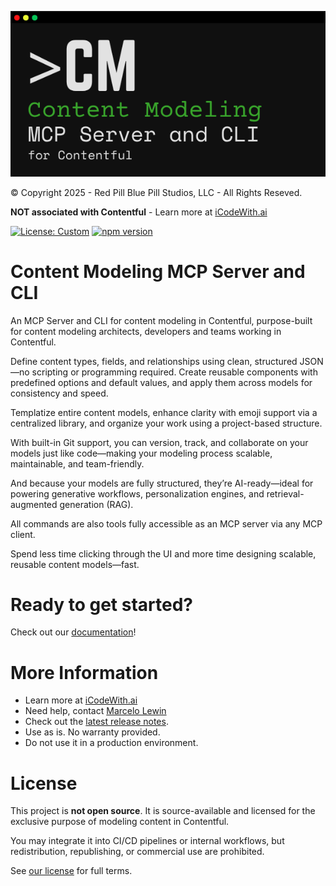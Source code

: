 ![Content Modeling MCP Server and CLI for Contentful](./common/docs/assets/cmcli-logo.png)

© Copyright 2025 - Red Pill Blue Pill Studios, LLC - All Rights Reseved.

**NOT associated with Contentful** - Learn more at [iCodeWith.ai](https://iCodeWith.ai/)

[![License: Custom](https://img.shields.io/badge/license-Custom-lightgrey)](LICENSE.md)
[![npm version](https://img.shields.io/npm/v/@bymarcelolewin/content-modeling-cli.svg)](https://www.npmjs.com/package/@bymarcelolewin/content-modeling-cli)

# Content Modeling MCP Server and CLI
An MCP Server and CLI for content modeling in Contentful, purpose-built for content modeling architects, developers and teams working in Contentful.

Define content types, fields, and relationships using clean, structured JSON—no scripting or programming required. Create reusable components with predefined options and default values, and apply them across models for consistency and speed.

Templatize entire content models, enhance clarity with emoji support via a centralized library, and organize your work using a project-based structure.

With built-in Git support, you can version, track, and collaborate on your models just like code—making your modeling process scalable, maintainable, and team-friendly.

And because your models are fully structured, they’re AI-ready—ideal for powering generative workflows, personalization engines, and retrieval-augmented generation (RAG).

All commands are also tools fully accessible as an MCP server via any MCP client.

Spend less time clicking through the UI and more time designing scalable, reusable content models—fast.

# Ready to get started?
Check out our [documentation](common/docs/README.md)!

# More Information
- Learn more at [iCodeWith.ai](https://www.iCodeWith.ai/)
- Need help, contact [Marcelo Lewin](mailto:marcelo@icodewith.ai)
- Check out the [latest release notes](common/docs/release_notes.md).
- Use as is.  No warranty provided.  
- Do not use it in a production environment.

# License
This project is **not open source**. It is source-available and licensed for the exclusive purpose of modeling content in Contentful.

You may integrate it into CI/CD pipelines or internal workflows, but redistribution, republishing, or commercial use are prohibited.

See [our license](LICENSE.md) for full terms.